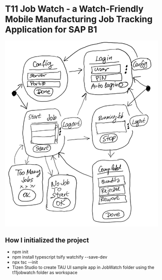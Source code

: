# T11 Job Watch - a Watch-Friendly Mobile Manufacturing Job Tracking Application for SAP B1

 ![Screen Navigation Sketch](t11jobwatchsketch.png)

 ## How I initialized the project
- npm init
- npm install typescript tsify watchify --save-dev
- npx tsc --init
- Tizen Studio to create TAU UI sample app in JobWatch folder using the t11jobwatch folder as workspace

